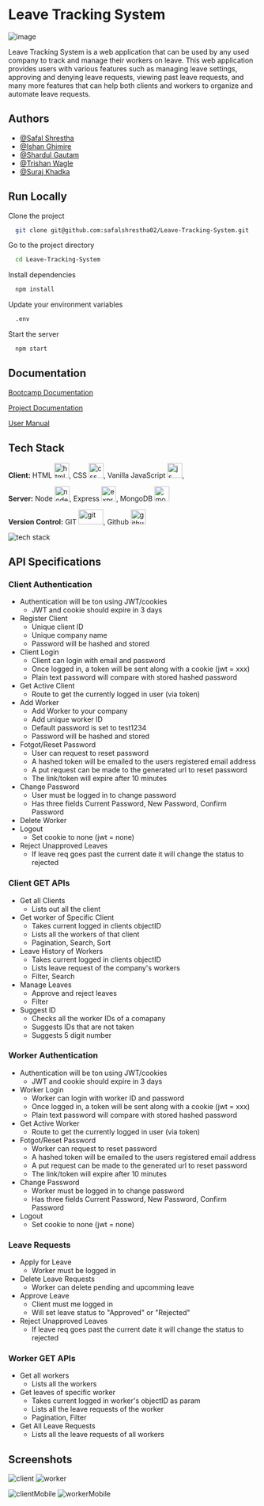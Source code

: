 # Leave Tracking System
![image](https://user-images.githubusercontent.com/118807784/225554717-ca22abde-3412-461f-a43a-7854be9c24ef.png)

Leave Tracking System is a web application that can be used by any used company to track and manage their workers on leave. This web application provides users with various features such as managing leave settings, approving and denying leave requests, viewing past leave requests, and many more features that can help both clients and workers to organize and automate leave requests.

## Authors

- [@Safal Shrestha](https://github.com/safalshrestha02)
- [@Ishan Ghimire](https://github.com/ishanghimire11)
- [@Shardul Gautam](https://github.com/FeNriR0077)
- [@Trishan Wagle](https://github.com/trishan6969)
- [@Suraj Khadka](https://github.com/Magiciaan)

## Run Locally

Clone the project

```bash
  git clone git@github.com:safalshrestha02/Leave-Tracking-System.git
```

Go to the project directory

```bash
  cd Leave-Tracking-System
```

Install dependencies

```bash
  npm install
```
Update your environment variables

```bash
  .env
```

Start the server

```bash
  npm start
```
## Documentation

[Bootcamp Documentation](https://documenter.getpostman.com/view/25413848/2s93JxqLse)

[Project Documentation](https://docs.google.com/document/d/1tUjvT6PisofZ6HykF0o8lusBas0aaBbwEQydqwJAPPU/edit)

[User Manual](https://docs.google.com/document/d/15z7FSdhNns73CiY1aP-R7QbMnzu8qcT9Bn1zfg61m7s/edit)
		

## Tech Stack

**Client:** HTML <img src="https://upload.wikimedia.org/wikipedia/commons/thumb/6/61/HTML5_logo_and_wordmark.svg/640px-HTML5_logo_and_wordmark.svg.png" alt="html" width="30" height="30">, CSS <img src="https://upload.wikimedia.org/wikipedia/commons/thumb/d/d5/CSS3_logo_and_wordmark.svg/1452px-CSS3_logo_and_wordmark.svg.png" alt="css" width="30" height="30">, Vanilla JavaScript <img src="https://i0.wp.com/theicom.org/wp-content/uploads/2016/03/js-logo.png?fit=500%2C500&ssl=1&w=640" alt="js" width="30" height="30">, 

**Server:** Node <img src="https://seeklogo.com/images/N/nodejs-logo-FBE122E377-seeklogo.com.png" alt="node" width="30" height="30">, Express <img src="https://encrypted-tbn0.gstatic.com/images?q=tbn:ANd9GcT0qyJTwB8XfTM3S1I5mnA3u4ZULyp4PblCKQ55-SkL&s" alt="express" width="30" height="30">, MongoDB <img src="https://1000logos.net/wp-content/uploads/2020/08/MongoDB-Emblem.jpg" alt="mongo" width="30" height="30">

**Version Control:** GIT <img src="https://upload.wikimedia.org/wikipedia/commons/thumb/e/e0/Git-logo.svg/1024px-Git-logo.svg.png" alt="git" width="50" height="30">, Github <img src="https://github.githubassets.com/images/modules/logos_page/GitHub-Mark.png" alt="github" width="30" height="30">

![tech stack](https://user-images.githubusercontent.com/118807784/225589848-dc155dd0-1231-4df4-ac32-362936758d46.png)

## API Specifications

### Client Authentication
- Authentication will be ton using JWT/cookies
	- JWT and cookie should expire in 3 days
- Register Client
	- Unique client ID
	- Unique company name
	- Password will be hashed and stored
- Client Login
	 - Client can login with email and password
	 - Once logged in, a token will be sent along with a cookie (jwt = xxx)
 	 - Plain text password will compare with stored hashed password
- Get Active Client
	- Route to get the currently logged in user (via token)
- Add Worker
	- Add Worker to your company
	- Add unique worker ID
	- Default password is set to test1234
	- Password will be hashed and stored
- Fotgot/Reset Password
	- User can request to reset password
	- A hashed token will be emailed to the users registered email address
	- A put request can be made to the generated url to reset password
	- The link/token will expire after 10 minutes
- Change Password
	- User must be logged in to change password
	- Has three fields Current Password, New Password, Confirm Password
- Delete Worker
- Logout 	
	- Set cookie to none (jwt = none)
- Reject Unapproved Leaves
	- If leave req goes past the current date it will change the status to rejected

### Client GET APIs
- Get all Clients
	- Lists out all the client
- Get worker of Specific Client
	- Takes current logged in clients objectID
	- Lists all the workers of that client
	- Pagination, Search, Sort
- Leave History of Workers
	- Takes current logged in clients objectID
	- Lists leave request of the company's workers
	- Filter, Search
- Manage Leaves
	- Approve and reject leaves
	- Filter
- Suggest ID
	- Checks all the worker IDs of a comapany
	- Suggests IDs that are not taken
	- Suggests 5 digit number

### Worker Authentication
- Authentication will be ton using JWT/cookies
	- JWT and cookie should expire in 3 days
- Worker Login
	 - Worker can login with worker ID and password
	 - Once logged in, a token will be sent along with a cookie (jwt = xxx)
 	 - Plain text password will compare with stored hashed password
- Get Active Worker
	- Route to get the currently logged in user (via token)
- Fotgot/Reset Password
	- Worker can request to reset password
	- A hashed token will be emailed to the users registered email address
	- A put request can be made to the generated url to reset password
	- The link/token will expire after 10 minutes
- Change Password
	- Worker must be logged in to change password
	- Has three fields Current Password, New Password, Confirm Password
- Logout 	
	- Set cookie to none (jwt = none)

### Leave Requests
- Apply for Leave
	- Worker must be logged in
- Delete Leave Requests
	- Worker can delete pending and upcomming leave
- Approve Leave
	- Client must me logged in
	- Will set leave status to "Approved" or "Rejected"
- Reject Unapproved Leaves
	- If leave req goes past the current date it will change the status to rejected

### Worker GET APIs
- Get all workers
	- Lists all the workers
- Get leaves of specific worker
	- Takes current logged in worker's objectID as param
	- Lists all the leave requests of the worker
	- Pagination, Filter
- Get All Leave Requests
	- Lists all the leave requests of all workers

## Screenshots

![client](https://user-images.githubusercontent.com/118807784/225829412-64570914-cda9-478d-8912-0449c17576b7.gif)
![worker](https://user-images.githubusercontent.com/118807784/225829869-c8787c06-d1a5-418b-9505-3368322a69e4.gif)

![clientMobile](https://user-images.githubusercontent.com/57618183/225847751-c618c3a8-ef78-4502-820b-aa8e9d8ba705.gif)
![workerMobile](https://user-images.githubusercontent.com/57618183/225848187-7257421c-1f7a-40af-bf0e-a08c897303a7.gif)





